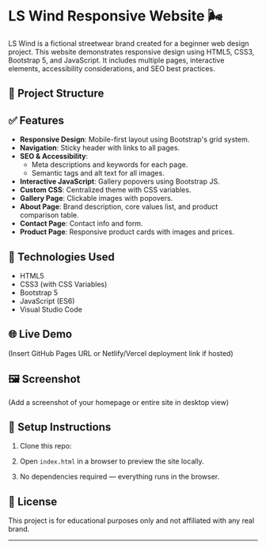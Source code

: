 # LS Wind Responsive Website 🌬️

LS Wind is a fictional streetwear brand created for a beginner web design project. This website demonstrates responsive design using HTML5, CSS3, Bootstrap 5, and JavaScript. It includes multiple pages, interactive elements, accessibility considerations, and SEO best practices.

## 📁 Project Structure


## ✅ Features

- **Responsive Design**: Mobile-first layout using Bootstrap's grid system.
- **Navigation**: Sticky header with links to all pages.
- **SEO & Accessibility**:
  - Meta descriptions and keywords for each page.
  - Semantic tags and alt text for all images.
- **Interactive JavaScript**: Gallery popovers using Bootstrap JS.
- **Custom CSS**: Centralized theme with CSS variables.
- **Gallery Page**: Clickable images with popovers.
- **About Page**: Brand description, core values list, and product comparison table.
- **Contact Page**: Contact info and form.
- **Product Page**: Responsive product cards with images and prices.

## 🧪 Technologies Used

- HTML5
- CSS3 (with CSS Variables)
- Bootstrap 5
- JavaScript (ES6)
- Visual Studio Code

## 🌐 Live Demo

(Insert GitHub Pages URL or Netlify/Vercel deployment link if hosted)

## 🖼️ Screenshot

(Add a screenshot of your homepage or entire site in desktop view)

## 📌 Setup Instructions

1. Clone this repo:

2. Open `index.html` in a browser to preview the site locally.
3. No dependencies required — everything runs in the browser.

## 📄 License

This project is for educational purposes only and not affiliated with any real brand.

---

